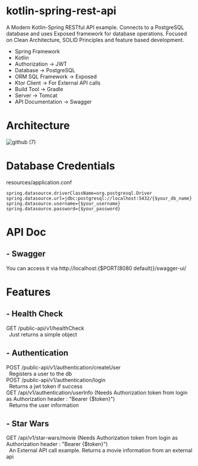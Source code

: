 # kotlin-spring-rest-api
A Modern Kotlin-Spring RESTful API example. Connects to a PostgreSQL database and uses Exposed framework for database
operations. Focused on Clean Architecture, SOLID Principles and feature based development.

- Spring Framework
- Kotlin
- Authorization -> JWT
- Database -> PostgreSQL
- ORM SQL Framework -> Exposed
- Ktor Client -> For External API calls
- Build Tool -> Gradle
- Server -> Tomcat
- API Documentation -> Swagger

# Architecture

![github (7)](https://user-images.githubusercontent.com/86873858/132682784-aa98f8e3-5604-4563-a8e6-d8126a1d1aa3.png)

# Database Credentials

resources/application.conf

```
spring.datasource.driverClassName=org.postgresql.Driver
spring.datasource.url=jdbc:postgresql://localhost:5432/{$your_db_name}
spring.datasource.username={$your_username}
spring.datasource.password={$your_password}
```

# API Doc

## - Swagger

You can access it via http://localhost:{$PORT(8080 default)}/swagger-ui/

# Features

## - Health Check

GET /public-api/v1/healthCheck</br>
&nbsp; Just returns a simple object</br>

## - Authentication

POST /public-api/v1/authentication/createUser</br>
&nbsp; Registers a user to the db</br>
POST /public-api/v1/authentication/login</br>
&nbsp; Returns a jwt token if success</br>
GET /api/v1/authentication/userInfo (Needs Authorization token from login as Authorization header : "Bearer
{$token}")</br>
&nbsp; Returns the user information</br>
## - Star Wars

GET /api/v1/star-wars/movie (Needs Authorization token from login as Authorization header : "Bearer {$token}")</br>
&nbsp; An External API call example. Returns a movie information from an external api
